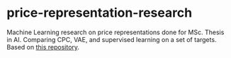 # price-representation-research
Machine Learning research on price representations done for MSc. Thesis in AI. Comparing CPC, VAE, and supervised learning on a set of targets. Based on [this repository](https://github.com/loeweX/Greedy_InfoMax).

